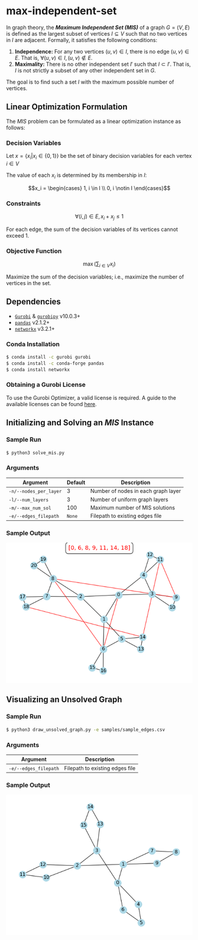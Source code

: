 # max-independent-set

In graph theory, the ***Maximum Independent Set (MIS)*** of a graph $G = (V, E)$ is defined as the largest subset of vertices $I \subseteq V$ such that no two vertices in $I$ are adjacent. Formally, it satisfies the following conditions:

1. **Independence:** For any two vertices $(u, v) \in I$, there is no edge $(u, v) \in E$. That is, $\forall (u, v) \in I, (u, v) \notin E$.
2. **Maximality:** There is no other independent set $I'$ such that $I \subset I'$. That is, $I$ is not strictly a subset of any other independent set in $G$.

The goal is to find such a set $I$ with the maximum possible number of vertices.

## Linear Optimization Formulation
The *MIS* problem can be formulated as a linear optimization instance as follows:

### Decision Variables
Let $`x = \{x_i | x_i \in \{0, 1\}\}`$ be the set of binary decision variables for each vertex $i \in V$

The value of each $x_i$ is determined by its membership in $I$:
```math
x_i = \begin{cases} 1, i \in I \\ 0, i \notin I \end{cases}
```

### Constraints
```math
\forall (i, j) \in E, x_i + x_j \leq 1
```

For each edge, the sum of the decision variables of its vertices cannot exceed 1.

### Objective Function
```math
\max \left( \sum_{i \in V} x_i \right)
```

Maximize the sum of the decision variables; i.e., maximize the number of vertices in the set.


## Dependencies
- [`Gurobi`](https://www.gurobi.com/solutions/gurobi-optimizer/) & [`gurobipy`](https://pypi.org/project/gurobipy/) v10.0.3+
- [`pandas`](https://pypi.org/project/pandas/) v2.1.2+
- [`networkx`](https://networkx.org/) v3.2.1+

### Conda Installation
```bash
$ conda install -c gurobi gurobi
$ conda install -c conda-forge pandas
$ conda install networkx
```

### Obtaining a Gurobi License
To use the Gurobi Optimizer, a valid license is required. A guide to the available licenses can be found [here](https://support.gurobi.com/hc/en-us/articles/12684663118993-How-do-I-obtain-a-Gurobi-license).


## Initializing and Solving an *MIS* Instance

### Sample Run
```bash
$ python3 solve_mis.py
```

### Arguments
|Argument|Default|Description|
|--------|-------|-----------|
|`-n/--nodes_per_layer`|3|Number of nodes in each graph layer|
|`-l/--num_layers`|3|Number of uniform graph layers|
|`-m/--max_num_sol`|100|Maximum number of MIS solutions|
|`-e/--edges_filepath`|`None`|Filepath to existing edges file|

### Sample Output
![Solved Graph](samples/sample_output.png)

## Visualizing an Unsolved Graph

### Sample Run
```bash
$ python3 draw_unsolved_graph.py -e samples/sample_edges.csv
```

### Arguments
|Argument|Description|
|--------|-----------|
|`-e/--edges_filepath`|Filepath to existing edges file|

### Sample Output
![Unsolved Graph](samples/sample_unsolved.png)